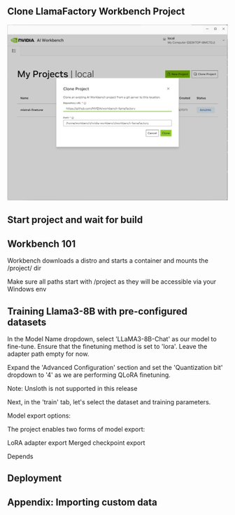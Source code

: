 


## Clone LlamaFactory Workbench Project 

![Clone the workbench-llamafactory project](/media/2.png)


## Start project and wait for build

## Workbench 101

Workbench downloads a distro and starts a container and mounts the /project/ dir

Make sure all paths start with /project as they will be accessible via your Windows env


## Training Llama3-8B with pre-configured datasets

In the Model Name dropdown, select 'LLaMA3-8B-Chat' as our model to fine-tune.
Ensure that the finetuning method is set to 'lora'. Leave the adapter path empty for now.

Expand the 'Advanced Configuration' section and set the 'Quantization bit' dropdown to '4' as we are performing QLoRA finetuning. 

Note: Unsloth is not supported in this release 


Next, in the 'train' tab, let's select the dataset and training parameters. 

Model export options:

The project enables two forms of model export:

LoRA adapter export
Merged checkpoint export

Depends

## Deployment




## Appendix: Importing custom data
